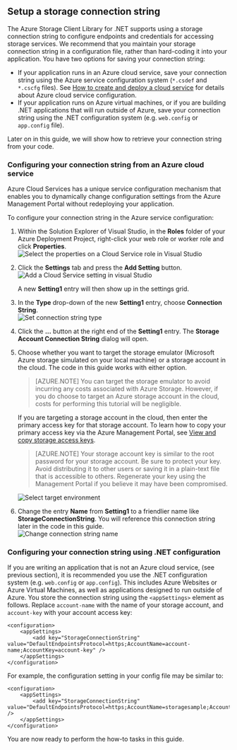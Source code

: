 ## Setup a storage connection string

The Azure Storage Client Library for .NET supports using a storage connection string to configure endpoints and credentials for accessing storage services. We recommend that you maintain your storage connection string in a configuration file, rather than hard-coding it into your application. You have two options for saving your connection string:

- If your application runs in an Azure cloud service, save your connection string using the Azure service configuration system (`*.csdef` and `*.cscfg` files). See [How to create and deploy a cloud service](../articles/cloud-services/cloud-services-how-to-create-deploy.md) for details about Azure cloud service configuration.
- If your application runs on Azure virtual machines, or if you are building .NET applications that will run outside of Azure, save your connection string using the .NET configuration system (e.g. `web.config` or `app.config` file).

Later on in this guide, we will show how to retrieve your connection string from your code.

### Configuring your connection string from an Azure cloud service

Azure Cloud Services has a unique service configuration mechanism that enables you to dynamically change configuration settings from the Azure Management Portal without redeploying your application.

To configure your connection string in the Azure service configuration:

1.  Within the Solution Explorer of Visual Studio, in the **Roles**
    folder of your Azure Deployment Project, right-click your
    web role or worker role and click **Properties**.  
    ![Select the properties on a Cloud Service role in Visual Studio][connection-string1]

2.  Click the **Settings** tab and press the **Add Setting** button.  
    ![Add a Cloud Service setting in visual Studio][connection-string2]

    A new **Setting1** entry will then show up in the settings grid.

3.  In the **Type** drop-down of the new **Setting1** entry, choose
    **Connection String**.  
    ![Set connection string type][connection-string3]

4.  Click the **...** button at the right end of the **Setting1** entry.
    The **Storage Account Connection String** dialog will open.

5.  Choose whether you want to target the storage emulator (Microsoft
    Azure storage simulated on your local machine) or a storage
    account in the cloud. The code in this guide works with either
    option. 

	> [AZURE.NOTE] You can target the storage emulator to avoid incurring any costs associated with Azure Storage. However, if you do choose to target an Azure storage account in the cloud, costs for performing this tutorial will be negligible.

	If you are targeting a storage account in the cloud, then enter the primary access key for that storage account. To learn how to copy your primary access key via the Azure Management Portal, see [View and copy storage access keys](storage-create-storage-account.md/#view-and-copy-storage-access-keys).

	> [AZURE.NOTE] Your storage account key is similar to the root password for your storage account. Be sure to protect your key. Avoid distributing it to other users or saving it in a plain-text file that is accessible to others. Regenerate your key using the Management Portal if you believe it may have been compromised.
	
    ![Select target environment][connection-string4]

6.  Change the entry **Name** from **Setting1** to a friendlier name
    like **StorageConnectionString**. You will reference this
    connection string later in the code in this guide.  
    ![Change connection string name][connection-string5]
	
### Configuring your connection string using .NET configuration

If you are writing an application that is not an Azure cloud service, (see previous section), it is recommended you use the .NET configuration system (e.g. `web.config` or `app.config`). This includes Azure Websites or Azure Virtual Machines, as well as applications designed to run outside of Azure. You store the connection string using the `<appSettings>` element as follows. Replace `account-name` with the name of your storage account, and `account-key` with your account access key:

	<configuration>
  		<appSettings>
    		<add key="StorageConnectionString" value="DefaultEndpointsProtocol=https;AccountName=account-name;AccountKey=account-key" />
  		</appSettings>
	</configuration>

For example, the configuration setting in your config file may be similar to:

	<configuration>
    	<appSettings>
      		<add key="StorageConnectionString" value="DefaultEndpointsProtocol=https;AccountName=storagesample;AccountKey=nYV0gln9fT7bvY+rxu2iWAEyzPNITGkhM88J8HUoyofpK7C8fHcZc2kIZp6cKgYRUM74lHI84L50Iau1+9hPjB==" />
    	</appSettings>
	</configuration>

You are now ready to perform the how-to tasks in this guide.

[connection-string1]: ./media/storage-configure-connection-string-include/connection-string1.png
[connection-string2]: ./media/storage-configure-connection-string-include/connection-string2.png
[connection-string3]: ./media/storage-configure-connection-string-include/connection-string3.png
[connection-string4]: ./media/storage-configure-connection-string-include/connection-string4.png
[connection-string5]: ./media/storage-configure-connection-string-include/connection-string5.png

[Configuring Connection Strings]: http://msdn.microsoft.com/library/azure/ee758697.aspx